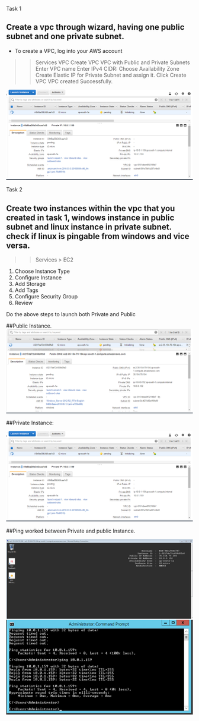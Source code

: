 Task 1

## Create a vpc through wizard, having one public subnet and one private subnet.

- To create a VPC, log into your AWS account
 >> Services 
 > VPC
 > Create VPC 
 > VPC with Public and Private Subnets
 > Enter VPC name
 > Enter IPv4 CIDR:
 > Choose Availability Zone
 > Create Elastic IP for Private Subnet and assign it.
 > Click Create VPC
 > VPC created Successfully.
 
![](media/Linuxp.png)

Task 2

## Create two instances within the vpc that you created in task 1, windows instance in public subnet and linux instance in private subnet. check if linux is pingable from windows and vice versa.
>> Services 
 	> EC2
1. Choose Instance Type
2. Configure Instance
3. Add Storage
4. Add Tags
5. Configure Security Group
7. Review

Do the above steps to launch both Private and Public

##Public Instance.
![](media/WindowsAWS.png)

##Private Instance:

![](media/Linuxp.png)

##Ping worked between Private and public Instance.

![](media/windowsrdp.png)
![](media/Pingsuccessful.png)


